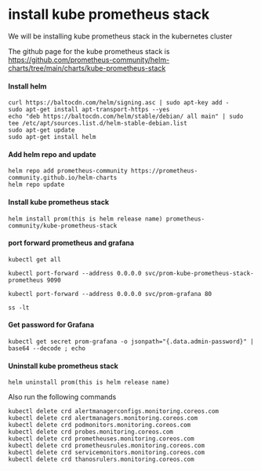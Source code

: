 # install kube prometheus stack 
 
We will be installing kube prometheus stack in the kubernetes cluster 

The github page for the kube prometheus stack is https://github.com/prometheus-community/helm-charts/tree/main/charts/kube-prometheus-stack


#### Install helm 

```
curl https://baltocdn.com/helm/signing.asc | sudo apt-key add -
sudo apt-get install apt-transport-https --yes
echo "deb https://baltocdn.com/helm/stable/debian/ all main" | sudo tee /etc/apt/sources.list.d/helm-stable-debian.list
sudo apt-get update
sudo apt-get install helm

```

#### Add helm repo and update

```
helm repo add prometheus-community https://prometheus-community.github.io/helm-charts
helm repo update

```

#### Install kube prometheus stack 

```
helm install prom(this is helm release name) prometheus-community/kube-prometheus-stack

```
#### port forward prometheus and grafana

```
kubectl get all

kubectl port-forward --address 0.0.0.0 svc/prom-kube-prometheus-stack-prometheus 9090

kubectl port-forward --address 0.0.0.0 svc/prom-grafana 80

ss -lt

```
#### Get password for Grafana

```
kubectl get secret prom-grafana -o jsonpath="{.data.admin-password}" | base64 --decode ; echo

```

#### Uninstall kube prometheus stack
```
helm uninstall prom(this is helm release name)

```
Also run the following commands 

```
kubectl delete crd alertmanagerconfigs.monitoring.coreos.com
kubectl delete crd alertmanagers.monitoring.coreos.com
kubectl delete crd podmonitors.monitoring.coreos.com
kubectl delete crd probes.monitoring.coreos.com
kubectl delete crd prometheuses.monitoring.coreos.com
kubectl delete crd prometheusrules.monitoring.coreos.com
kubectl delete crd servicemonitors.monitoring.coreos.com
kubectl delete crd thanosrulers.monitoring.coreos.com

```


